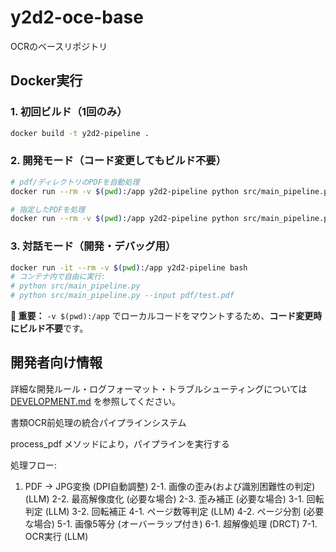 # y2d2-oce-base
OCRのベースリポジトリ

## Docker実行

### 1. 初回ビルド（1回のみ）
```bash
docker build -t y2d2-pipeline .
```

### 2. 開発モード（コード変更してもビルド不要）
```bash
# pdf/ディレクトリのPDFを自動処理
docker run --rm -v $(pwd):/app y2d2-pipeline python src/main_pipeline.py

# 指定したPDFを処理
docker run --rm -v $(pwd):/app y2d2-pipeline python src/main_pipeline.py --input pdf/your_file.pdf
```

### 3. 対話モード（開発・デバッグ用）
```bash
docker run -it --rm -v $(pwd):/app y2d2-pipeline bash
# コンテナ内で自由に実行:
# python src/main_pipeline.py
# python src/main_pipeline.py --input pdf/test.pdf
```

**📝 重要：** `-v $(pwd):/app` でローカルコードをマウントするため、**コード変更時にビルド不要**です。

## 開発者向け情報

詳細な開発ルール・ログフォーマット・トラブルシューティングについては [DEVELOPMENT.md](./DEVELOPMENT.md) を参照してください。








書類OCR前処理の統合パイプラインシステム

process_pdf メソッドにより，パイプラインを実行する

処理フロー:
1. PDF → JPG変換 (DPI自動調整)
2-1. 画像の歪み(および識別困難性の判定) (LLM)
2-2. 最高解像度化 (必要な場合)
2-3. 歪み補正 (必要な場合)
3-1. 回転判定 (LLM)
3-2. 回転補正
4-1. ページ数等判定 (LLM)
4-2. ページ分割 (必要な場合)
5-1. 画像5等分 (オーバーラップ付き)
6-1. 超解像処理 (DRCT)
7-1. OCR実行 (LLM)
